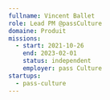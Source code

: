 ```yaml
---
fullname: Vincent Ballet
role: Lead PM @passCulture
domaine: Produit
missions:
  - start: 2021-10-26
    end: 2023-02-01
    status: independent
    employer: pass Culture
startups:
  - pass-culture
---
```


